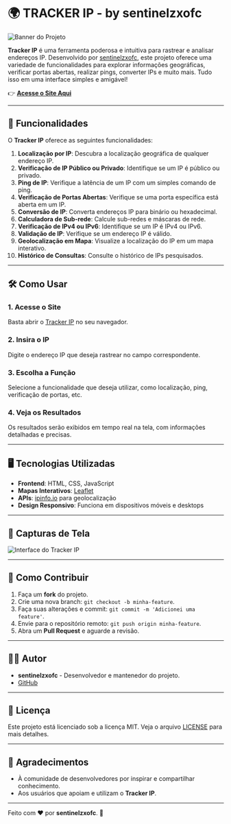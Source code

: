 # 🌍 TRACKER IP - by sentinelzxofc

![Banner do Projeto](https://iili.io/2ZR4Of1.jpg)

**Tracker IP** é uma ferramenta poderosa e intuitiva para rastrear e analisar endereços IP. Desenvolvido por [sentinelzxofc](https://github.com/sentinelzxofc), este projeto oferece uma variedade de funcionalidades para explorar informações geográficas, verificar portas abertas, realizar pings, converter IPs e muito mais. Tudo isso em uma interface simples e amigável!

👉 **[Acesse o Site Aqui](https://sentinelzxofc.github.io/tracking-ip/)**

---

## 🚀 Funcionalidades

O **Tracker IP** oferece as seguintes funcionalidades:

1. **Localização por IP**: Descubra a localização geográfica de qualquer endereço IP.
2. **Verificação de IP Público ou Privado**: Identifique se um IP é público ou privado.
3. **Ping de IP**: Verifique a latência de um IP com um simples comando de ping.
4. **Verificação de Portas Abertas**: Verifique se uma porta específica está aberta em um IP.
5. **Conversão de IP**: Converta endereços IP para binário ou hexadecimal.
6. **Calculadora de Sub-rede**: Calcule sub-redes e máscaras de rede.
7. **Verificação de IPv4 ou IPv6**: Identifique se um IP é IPv4 ou IPv6.
8. **Validação de IP**: Verifique se um endereço IP é válido.
9. **Geolocalização em Mapa**: Visualize a localização do IP em um mapa interativo.
10. **Histórico de Consultas**: Consulte o histórico de IPs pesquisados.

---

## 🛠️ Como Usar

### 1. Acesse o Site
Basta abrir o [Tracker IP](https://sentinelzxofc.github.io/tracking-ip/) no seu navegador.

### 2. Insira o IP
Digite o endereço IP que deseja rastrear no campo correspondente.

### 3. Escolha a Função
Selecione a funcionalidade que deseja utilizar, como localização, ping, verificação de portas, etc.

### 4. Veja os Resultados
Os resultados serão exibidos em tempo real na tela, com informações detalhadas e precisas.

---

## 🖥️ Tecnologias Utilizadas

- **Frontend**: HTML, CSS, JavaScript
- **Mapas Interativos**: [Leaflet](https://leafletjs.com/)
- **APIs**: [ipinfo.io](https://ipinfo.io/) para geolocalização
- **Design Responsivo**: Funciona em dispositivos móveis e desktops

---

## 📸 Capturas de Tela

![Interface do Tracker IP](https://iili.io/2ZR4Of1.jpg)

---

## 📝 Como Contribuir

1. Faça um **fork** do projeto.
2. Crie uma nova branch: `git checkout -b minha-feature`.
3. Faça suas alterações e commit: `git commit -m 'Adicionei uma feature'`.
4. Envie para o repositório remoto: `git push origin minha-feature`.
5. Abra um **Pull Request** e aguarde a revisão.

---

## 👨‍💻 Autor

- **sentinelzxofc** - Desenvolvedor e mantenedor do projeto.
- [GitHub](https://github.com/sentinelzxofc) 

---

## 📜 Licença

Este projeto está licenciado sob a licença MIT. Veja o arquivo [LICENSE](LICENSE) para mais detalhes.

---

## 🌟 Agradecimentos

- À comunidade de desenvolvedores por inspirar e compartilhar conhecimento.
- Aos usuários que apoiam e utilizam o **Tracker IP**.

---

Feito com ❤️ por **sentinelzxofc**. 🚀

